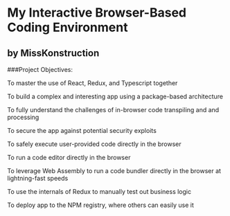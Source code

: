 # My Interactive Browser-Based Coding Environment



## by MissKonstruction

###Project Objectives:

To master the use of React, Redux, and Typescript together

To build a complex and interesting app using a package-based architecture

To fully understand the challenges of in-browser code transpiling and and processing

To secure the app against potential security exploits

To safely execute user-provided code directly in the browser

To run a code editor directly in the browser

To leverage Web Assembly to run a code bundler directly in the browser at lightning-fast speeds

To use the internals of Redux to manually test out business logic

To deploy app to the NPM registry, where others can easily use it


